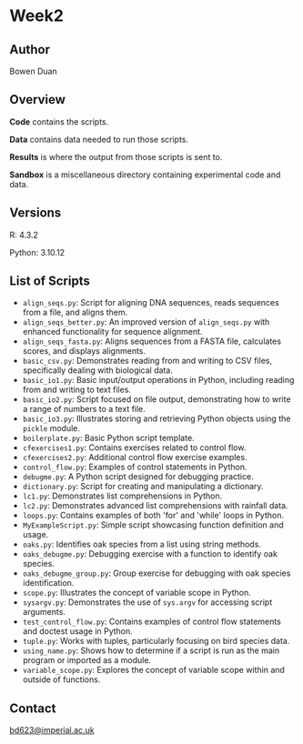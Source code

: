 # Week2
## Author

Bowen Duan

## Overview

**Code** contains the scripts.

**Data** contains data needed to run those scripts.

**Results** is where the output from those scripts is sent to.

**Sandbox** is a miscellaneous directory containing experimental code and data.

## Versions

R: 4.3.2

Python: 3.10.12

## List of Scripts

- `align_seqs.py`: Script for aligning DNA sequences, reads sequences from a file, and aligns them.
- `align_seqs_better.py`: An improved version of `align_seqs.py` with enhanced functionality for sequence alignment.
- `align_seqs_fasta.py`: Aligns sequences from a FASTA file, calculates scores, and displays alignments.
- `basic_csv.py`: Demonstrates reading from and writing to CSV files, specifically dealing with biological data.
- `basic_io1.py`: Basic input/output operations in Python, including reading from and writing to text files.
- `basic_io2.py`: Script focused on file output, demonstrating how to write a range of numbers to a text file.
- `basic_io3.py`: Illustrates storing and retrieving Python objects using the `pickle` module.
- `boilerplate.py`: Basic Python script template.
- `cfexercises1.py`: Contains exercises related to control flow.
- `cfexercises2.py`: Additional control flow exercise examples.
- `control_flow.py`: Examples of control statements in Python.
- `debugme.py`: A Python script designed for debugging practice.
- `dictionary.py`: Script for creating and manipulating a dictionary.
- `lc1.py`: Demonstrates list comprehensions in Python.
- `lc2.py`: Demonstrates advanced list comprehensions with rainfall data.
- `loops.py`: Contains examples of both 'for' and 'while' loops in Python.
- `MyExampleScript.py`: Simple script showcasing function definition and usage.
- `oaks.py`: Identifies oak species from a list using string methods.
- `oaks_debugme.py`: Debugging exercise with a function to identify oak species.
- `oaks_debugme_group.py`: Group exercise for debugging with oak species identification.
- `scope.py`: Illustrates the concept of variable scope in Python.
- `sysargv.py`: Demonstrates the use of `sys.argv` for accessing script arguments.
- `test_control_flow.py`: Contains examples of control flow statements and doctest usage in Python.
- `tuple.py`: Works with tuples, particularly focusing on bird species data.
- `using_name.py`: Shows how to determine if a script is run as the main program or imported as a module.
- `variable_scope.py`: Explores the concept of variable scope within and outside of functions.



## Contact

bd623@imperial.ac.uk
